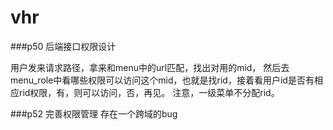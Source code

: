 # vhr


###p50 后端接口权限设计

用户发来请求路径，拿来和menu中的url匹配，找出对用的mid，
然后去menu_role中看哪些权限可以访问这个mid，也就是找rid，接着看用户id是否有相应rid权限，有，则可以访问，否，再见。
注意，一级菜单不分配rid。

###p52 完善权限管理
存在一个跨域的bug